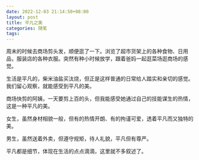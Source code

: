 ```yaml
---
date: 2022-12-03 21:14:50+08:00
layout: post
title: 平凡之美
categories: 随笔
tags: 
---
```


周末的时候去商场剪头发，顺便逛了一下。浏览了超市货架上的各种食物、日用品，服装店的各种衣服。突然有种小时候放学，跟着爸妈一起逛菜场逛商场的感觉。

生活是平凡的，柴米油盐买汰烧，但正是这样普通的日常给人踏实和亲切的感觉。我们留心观察，就能感受到平凡的美。

商场快剪的阿姨，一天要剪上百的头，但我能感受她通过自己的技能谋生的热情，这是一种平凡的美。

女生，虽然身材相貌一般，但有的热情开朗、有的拘谨可爱，透着平凡而又独特的美。

男生，虽然送着外卖，但遵守规矩，待人礼貌，平凡但有尊严。

平凡都是细节，体现在生活的点点滴滴，这里就不多叙述了。

